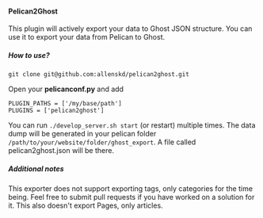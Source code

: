 #### Pelican2Ghost

This plugin will actively export your data to Ghost JSON structure. You can use it to export your data from Pelican to Ghost. 


##### How to use? 


    git clone git@github.com:allenskd/pelican2ghost.git
    
Open your **pelicanconf.py** and add

    PLUGIN_PATHS = ['/my/base/path']
    PLUGINS = ['pelican2ghost']

You can run `./develop_server.sh start` (or restart) multiple times. The data dump will be generated in your pelican folder `/path/to/your/website/folder/ghost_export`. A file called pelican2ghost.json will be there.

##### Additional notes

This exporter does not support exporting tags, only categories for the time being. Feel free to submit pull requests if you have worked on a solution for it. This also doesn't export Pages, only articles.



